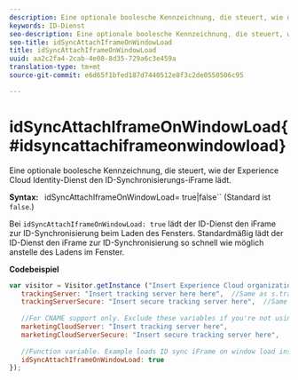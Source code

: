 ```yaml
---
description: Eine optionale boolesche Kennzeichnung, die steuert, wie der Experience Cloud Identity-Dienst den ID-Synchronisierungs-iFrame lädt.
keywords: ID-Dienst
seo-description: Eine optionale boolesche Kennzeichnung, die steuert, wie der Experience Cloud Identity-Dienst den ID-Synchronisierungs-iFrame lädt.
seo-title: idSyncAttachIframeOnWindowLoad
title: idSyncAttachIframeOnWindowLoad
uuid: aa2c2fa4-2cab-4e08-8d35-729a6c3e459a
translation-type: tm+mt
source-git-commit: e6d65f1bfed187d7440512e8f3c2de0550506c95

---
```



# idSyncAttachIframeOnWindowLoad{#idsyncattachiframeonwindowload}

Eine optionale boolesche Kennzeichnung, die steuert, wie der Experience Cloud Identity-Dienst den ID-Synchronisierungs-iFrame lädt.

**Syntax:** ` `idSyncAttachIframeOnWindowLoad= true|false`` (Standard ist `false`.)

Bei `idSyncAttachIframeOnWindowLoad: true` lädt der ID-Dienst den iFrame zur ID-Synchronisierung beim Laden des Fensters. Standardmäßig lädt der ID-Dienst den iFrame zur ID-Synchronisierung so schnell wie möglich anstelle des Ladens im Fenster.

**Codebeispiel**

```js
var visitor = Visitor.getInstance ("Insert Experience Cloud organization ID here",{ 
   trackingServer: "Insert tracking server here here",  //Same as s.trackingServer 
   trackingServerSecure: "Insert secure tracking server here",  //Same as s.trackingServerSecure 
 
   //For CNAME support only. Exclude these variables if you're not using CNAME 
   marketingCloudServer: "Insert tracking server here", 
   marketingCloudServerSecure: "Insert secure tracking server here", 
 
   //Function variable. Example loads ID sync iFrame on window load instad of ASAP. 
   idSyncAttachIframeOnWindowLoad: true 
});
```


